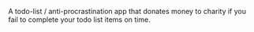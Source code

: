 A todo-list / anti-procrastination app that donates money to charity if you fail to complete your todo list items on
time.
